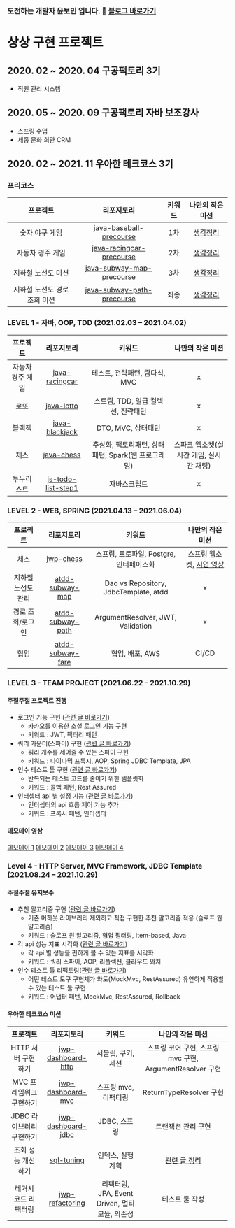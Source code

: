 ### 도전하는 개발자 윤보민 입니다. 🐥 [블로그 바로가기](https://nabom.oopy.io/)
# 상상 구현 프로젝트
## 2020. 02 ~ 2020. 04 구공팩토리 3기
- 직원 관리 시스템

## 2020. 05 ~ 2020. 09 구공팩토리 자바 보조강사
- 스프링 수업
- 세종 문화 회관 CRM

## 2020. 02 ~ 2021. 11 우아한 테크코스 3기
### 프리코스
|프로젝트 |리포지토리|키워드|나만의 작은 미션|
|:------:|:---------:|:---------:|:---------:|
|숫자 야구 게임|[java-baseball-precourse](https://github.com/woowacourse/java-baseball-precourse/tree/qhals321)|1차|[생각정리](https://cobalt-cuticle-030.notion.site/0822cccf3d8d49dd8864e5752c91938e)|
|자동차 경주 게임|[java-racingcar-precourse](https://github.com/woowacourse/java-racingcar-precourse/tree/qhals321)|2차|[생각정리](https://cobalt-cuticle-030.notion.site/b7e818c6c3d6483f80a5d291ccc91f5b)|
|지하철 노선도 미션|[java-subway-map-precourse](https://github.com/woowacourse/java-subway-map-precourse/tree/qhals321)|3차|[생각정리](https://cobalt-cuticle-030.notion.site/da55986ea4ae4e558c62adef7107b51c)|
|지하철 노선도 경로 조회 미션|[java-subway-path-precourse](https://github.com/woowacourse/java-subway-path-precourse/tree/qhals321)|최종|[생각정리](https://cobalt-cuticle-030.notion.site/8d233b92fdb7440f9fc1922a8322a132)|

### LEVEL 1 - 자바, OOP, TDD (2021.02.03 – 2021.04.02)
|프로젝트 |리포지토리|키워드|나만의 작은 미션|
|:------:|:---------:|:---------:|:---------:|
|자동차 경주 게임|[java-racingcar](https://github.com/woowacourse/java-racingcar/tree/qhals321)|테스트, 전략패턴, 람다식, MVC|x|
|로또|[java-lotto](https://github.com/woowacourse/java-lotto/tree/qhals321)|스트림, TDD, 일급 컬렉션, 전략패턴|x|
|블랙잭|[java-blackjack](https://github.com/woowacourse/java-blackjack/tree/qhals321)|DTO, MVC, 상태패턴|x|
|체스|[java-chess](https://github.com/woowacourse/java-chess/tree/qhals321)|추상화, 팩토리패턴, 상태패턴, Spark(웹 프로그래밍)|스파크 웹소켓(실시간 게임, 실시간 채팅)|
|투두리스트|[js-todo-list-step1](https://github.com/woowacourse/js-todo-list-step1/tree/qhals321)|자바스크립트|x|
### LEVEL 2 - WEB, SPRING (2021.04.13 – 2021.06.04)
|프로젝트 |리포지토리|키워드|나만의 작은 미션|
|:------:|:---------:|:---------:|:---------:|
|체스|[jwp-chess](https://github.com/woowacourse/jwp-chess/tree/qhals321)|스프링, 프로파일, Postgre, 인터페이스화|스프링 웹소켓, [시연 영상](https://youtu.be/RO18pX8HCxE)|
|지하철 노선도 관리|[atdd-subway-map](https://github.com/woowacourse/atdd-subway-map/tree/qhals321)|Dao vs Repository, JdbcTemplate, atdd|x|
|경로 조회/로그인|[atdd-subway-path](https://github.com/woowacourse/atdd-subway-path/tree/qhals321)|ArgumentResolver, JWT, Validation|x|
|협업|[atdd-subway-fare](https://github.com/woowacourse/atdd-subway-fare/tree/qhals321)|협업, 배포, AWS|CI/CD|

### LEVEL 3 - TEAM PROJECT (2021.06.22 – 2021.10.29)
#### 주절주절 프로젝트 진행
- 로그인 기능 구현 ([관련 글 바로가기](https://nabom.oopy.io/2417da6e-f5ab-4c3a-8025-ae2e42d72132))
  - 카카오를 이용한 소셜 로그인 기능 구현
  - 키워드 : JWT, 팩터리 패턴
- 쿼리 카운터(스파이) 구현 ([관련 글 바로가기](https://nabom.oopy.io/fc12d0b4-274f-4301-b5df-b392a8141012))
  - 쿼리 개수를 세어줄 수 있는 스파이 구현
  - 키워드 : 다이나믹 프록시, AOP, Spring JDBC Template, JPA
- 인수 테스트 툴 구현 ([관련 글 바로가기](https://nabom.oopy.io/3bb9e92b-72ea-46d3-ac44-ee94cbbab4cd))
  - 반복되는 테스트 코드를 줄이기 위한 템플릿화
  - 키워드 : 콜백 패턴, Rest Assured
- 인터셉터 api 별 설정 기능 ([관련 글 바로가기](https://nabom.oopy.io/3317d457-f6f2-4d96-b5d3-95a63a03623e))
  - 인터셉터의 api 흐름 제어 기능 추가
  - 키워드 : 프록시 패턴, 인터셉터
#### 데모데이 영상
[데모데이 1](https://www.youtube.com/watch?v=qLuCzTckx98)
[데모데이 2](https://www.youtube.com/watch?v=cqjXMq9cmKA)
[데모데이 3](https://www.youtube.com/watch?v=eumEIMeQ7n4)
[데모데이 4](https://www.youtube.com/watch?v=jAVF3R6FGO4&t=326s)

### Level 4 - HTTP Server, MVC Framework, JDBC Template (2021.08.24 – 2021.10.29)
#### 주절주절 유지보수
- 추천 알고리즘 구현 ([관련 글 바로가기](https://nabom.oopy.io/0f903cd0-6504-4004-bf6d-169ede886f2a))
  - 기존 머하웃 라이브러리 제외하고 직접 구현한 추천 알고리즘 적용 (슬로프 원 알고리즘)
  - 키워드 : 슬로프 원 알고리즘, 협업 필터링, Item-based, Java
- 각 api 성능 지표 시각화 ([관련 글 바로가기](https://nabom.oopy.io/af908b1e-aca7-43d7-bad3-c8ee0a349901))
  - 각 api 별 성능을 편하게 볼 수 있는 지표를 시각화
  - 키워드 : 쿼리 스파이, AOP, 리플렉션, 클라우드 와치
- 인수 테스트 툴 리팩토링([관련 글 바로가기](https://nabom.oopy.io/75ef5c7b-f928-42c2-bbb0-00a7283beae2))
  - 어떤 테스트 도구 구현체가 와도(MockMvc, RestAssured) 유연하게 적용할 수 있는 테스트 툴 구현
  - 키워드 : 어댑터 패턴, MockMvc, RestAssured, Rollback

#### 우아한 테크코스 미션
|프로젝트 |리포지토리|키워드|나만의 작은 미션|
|:------:|:---------:|:---------:|:---------:|
|HTTP 서버 구현하기|[jwp-dashboard-http](https://github.com/woowacourse/jwp-dashboard-http/tree/qhals321)|서블릿, 쿠키, 세션|스프링 코어 구현, 스프링 mvc 구현, ArgumentResolver 구현|
|MVC 프레임워크 구현하기|[jwp-dashboard-mvc](https://github.com/woowacourse/jwp-dashboard-mvc/tree/qhals321)|스프링 mvc, 리팩터링|ReturnTypeResolver 구현|
|JDBC 라이브러리 구현하기|[jwp-dashboard-jdbc](https://github.com/woowacourse/jwp-dashboard-jdbc/tree/qhals321)|JDBC, 스프링|트랜잭션 관리 구현|
|조회 성능 개선하기|[sql-tuning](https://github.com/woowacourse/sql-tuning/tree/qhals321)|인덱스, 실행계획|[관련 글 정리](https://nabom.oopy.io/2ab7b78a-9130-42c2-8072-43440a2ea416)|
|레거시 코드 리팩터링|[jwp-refactoring](https://github.com/woowacourse/jwp-refactoring/tree/qhals321)|리팩터링, JPA, Event Driven, 멀티모듈, 의존성|테스트 툴 작성|

